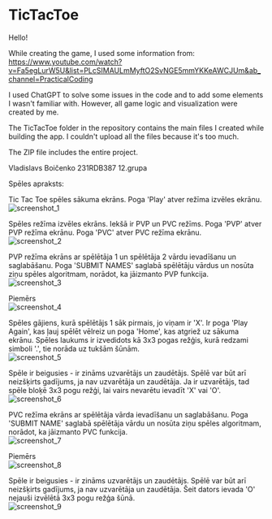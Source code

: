 # TicTacToe

Hello!  

While creating the game, I used some information from:  
https://www.youtube.com/watch?v=Fa5egLurW5U&list=PLcSIMAULmMyftO2SvNGE5mmYKKeAWCJUm&ab_channel=PracticalCoding

I used ChatGPT to solve some issues in the code and to add some elements I wasn't familiar with. However, all game logic and visualization were created by me.

The TicTacToe folder in the repository contains the main files I created while building the app. I couldn't upload all the files because it's too much.  

The ZIP file includes the entire project.

Vladislavs Boičenko 231RDB387 12.grupa  

Spēles apraksts:

Tic Tac Toe spēles sākuma ekrāns. Poga 'Play' atver režīma izvēles ekrānu.  
![screenshot_1](https://github.com/user-attachments/assets/c34cf4f1-8474-4e4c-b0af-34b131915645)
  
Spēles režīma izvēles ekrāns. Iekšā ir PVP un PVC režīms. Poga 'PVP' atver PVP režīma ekrānu. Poga 'PVC' atver PVC režīma ekrānu.  
![screenshot_2](https://github.com/user-attachments/assets/545616da-d7ea-43b2-98e7-7cb460762ce3)
  
PVP režīma ekrāns ar spēlētāja 1 un spēlētāja 2 vārdu ievadīšanu un saglabāšanu. Poga 'SUBMIT NAMES' saglabā spēlētāju vārdus un nosūta ziņu spēles algoritmam, norādot, ka jāizmanto PVP funkcija.  
![screenshot_3](https://github.com/user-attachments/assets/b9ae14a2-6b87-4da6-9bc5-ed15e621835c)
  
Piemērs  
![screenshot_4](https://github.com/user-attachments/assets/2966c2b5-4304-4abd-b07f-dcf7efdc0934)
  
Spēles gājiens, kurā spēlētājs 1 sāk pirmais, jo viņam ir 'X'. Ir poga 'Play Again', kas ļauj spēlēt vēlreiz un poga 'Home', kas atgriež uz sākuma ekrānu. Spēles laukums ir izvedidots kā 3x3 pogas režģis, kurā redzami simboli '.', tie norāda uz tukšām šūnām.  
![screenshot_5](https://github.com/user-attachments/assets/c79b1ac7-2eb3-41bb-8313-34adbe907fab)
  
Spēle ir beigusies - ir zināms uzvarētājs un zaudētājs. Spēlē var būt arī neizšķirts gadījums, ja nav uzvarētāja un zaudētāja.
Ja ir uzvarētājs, tad spēle bloķē 3x3 pogu režģi, lai vairs nevarētu ievadīt 'X' vai 'O'.  
![screenshot_6](https://github.com/user-attachments/assets/d5a02803-bb3a-4673-a074-aad2aafb2dcb)
  
PVC režīma ekrāns ar spēlētāja vārda ievadīšanu un saglabāšanu. Poga 'SUBMIT NAME' saglabā spēlētāja vārdu un nosūta ziņu spēles algoritmam, norādot, ka jāizmanto PVC funkcija.  
![screenshot_7](https://github.com/user-attachments/assets/6b4e18f9-d2ac-413a-bd93-f31d2b0f5b52)
  
Piemērs  
![screenshot_8](https://github.com/user-attachments/assets/df33e138-5fe0-4756-b470-e26dc9e3f577)
  
Spēle ir beigusies - ir zināms uzvarētājs un zaudētājs. Spēlē var būt arī neizšķirts gadījums, ja nav uzvarētāja un zaudētāja.
Šeit dators ievada 'O' nejauši izvēlētā 3x3 pogu režģa šūnā.  
![screenshot_9](https://github.com/user-attachments/assets/c5d6f371-83fc-4f31-bede-7188308d61b9)







